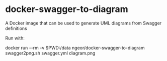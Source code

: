 # docker-swagger-to-diagram
A Docker image that can be used to generate UML diagrams from Swagger definitions

Run with:

docker run --rm -v $PWD:/data ngeor/docker-swagger-to-diagram swagger2png.sh swagger.yml diagram.png
